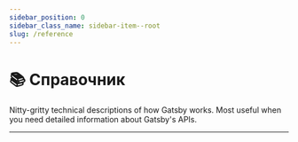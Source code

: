```yaml
---
sidebar_position: 0
sidebar_class_name: sidebar-item--root
slug: /reference
---
```


# 📚 Справочник

Nitty-gritty technical descriptions of how Gatsby works. Most useful when you need detailed information about Gatsby's APIs.

---
